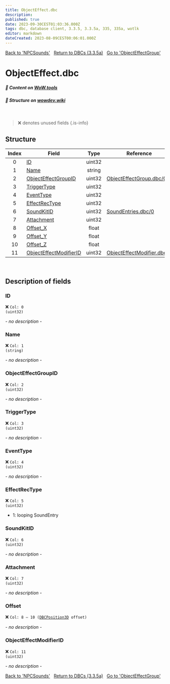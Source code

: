 ```yaml
---
title: ObjectEffect.dbc
description:
published: true
date: 2023-09-30CEST01:03:36.000Z
tags: dbc, database client, 3.3.5, 3.3.5a, 335, 335a, wotlk
editor: markdown
dateCreated: 2023-08-09CEST00:06:01.000Z
---
```

<a href="https://trinitycore.info/files/DBC/335/npcsounds" class="mt-5 v-btn v-btn--depressed v-btn--flat v-btn--outlined theme--light v-size--default darkblue--text text--lighten-3"><span class="v-btn__content"><i aria-hidden="true" class="v-icon notranslate v-icon--left mdi mdi-arrow-left theme--light"></i><span>Back to 'NPCSounds'</span></span></a>&nbsp;&nbsp;&nbsp;<a href="https://trinitycore.info/files/DBC/335/home" class="mt-5 v-btn v-btn--depressed v-btn--flat v-btn--outlined theme--light v-size--default darkblue--text text--lighten-3"><span class="v-btn__content"><i aria-hidden="true" class="v-icon notranslate v-icon--left mdi mdi-home-outline theme--light"></i><span>Return to DBCs (3.3.5a)</span></span></a>&nbsp;&nbsp;&nbsp;<a href="https://trinitycore.info/files/DBC/335/objecteffectgroup" class="mt-5 v-btn v-btn--depressed v-btn--flat v-btn--outlined theme--light v-size--default darkblue--text text--lighten-3"><span class="v-btn__content"><span>Go to 'ObjectEffectGroup'</span><i aria-hidden="true" class="v-icon notranslate v-icon--right mdi mdi-arrow-right theme--light"></i></span></a>

# ObjectEffect.dbc
##### :open_book: Content on [WoW.tools](https://wow.tools/dbc/?dbc=objecteffect&build=3.3.5.12340)
##### :pencil: Structure on [wowdev.wiki](https://wowdev.wiki/DB/ObjectEffect)
&nbsp;

> :x: denotes unused fields
{.is-info}


## Structure

| Index | Field | Type | Reference |
| :---: | --- | :---: | --- |
| 0 | [ID](#id) | uint32 |  |
| 1 | [Name](#name) | string |  |
| 2 | [ObjectEffectGroupID](#objecteffectgroupid) | uint32 | [ObjectEffectGroup.dbc/0](/files/DBC/335/objecteffectgroup#id) |
| 3 | [TriggerType](#triggertype) | uint32 |  |
| 4 | [EventType](#eventtype) | uint32 |  |
| 5 | [EffectRecType](#effectrectype) | uint32 |  |
| 6 | [SoundKitID](#soundkitid) | uint32 | [SoundEntries.dbc/0](/files/DBC/335/soundentries#id) |
| 7 | [Attachment](#attachment) | uint32 |  |
| 8 | [Offset_X](#offset) | float |  |
| 9 | [Offset_Y](#offset) | float |  |
| 10 | [Offset_Z](#offset) | float |  |
| 11 | [ObjectEffectModifierID](#objecteffectmodifierid) | uint32 | [ObjectEffectModifier.dbc/0](/files/DBC/335/objecteffectmodifier#id) |
&nbsp;
## Description of fields

### ID
:x: <code>Col: 0 (uint32)</code>

*- no description -*
&nbsp;

### Name
:x: <code>Col: 1 (string)</code>

*- no description -*
&nbsp;

### ObjectEffectGroupID
:x: <code>Col: 2 (uint32)</code>

*- no description -*
&nbsp;

### TriggerType
:x: <code>Col: 3 (uint32)</code>

*- no description -*
&nbsp;

### EventType
:x: <code>Col: 4 (uint32)</code>

*- no description -*
&nbsp;

### EffectRecType
:x: <code>Col: 5 (uint32)</code>

* 1: looping SoundEntry
&nbsp;

### SoundKitID
:x: <code>Col: 6 (uint32)</code>

*- no description -*
&nbsp;

### Attachment
:x: <code>Col: 7 (uint32)</code>

*- no description -*
&nbsp;

### Offset
:x: <code>Col: 8 &ndash; 10 ([DBCPosition3D](/how-to/worldposition) offset)</code>

*- no description -*
&nbsp;

### ObjectEffectModifierID
:x: <code>Col: 11 (uint32)</code>

*- no description -*
&nbsp;

<a href="https://trinitycore.info/files/DBC/335/npcsounds" class="mt-5 v-btn v-btn--depressed v-btn--flat v-btn--outlined theme--light v-size--default darkblue--text text--lighten-3"><span class="v-btn__content"><i aria-hidden="true" class="v-icon notranslate v-icon--left mdi mdi-arrow-left theme--light"></i><span>Back to 'NPCSounds'</span></span></a>&nbsp;&nbsp;&nbsp;<a href="https://trinitycore.info/files/DBC/335/home" class="mt-5 v-btn v-btn--depressed v-btn--flat v-btn--outlined theme--light v-size--default darkblue--text text--lighten-3"><span class="v-btn__content"><i aria-hidden="true" class="v-icon notranslate v-icon--left mdi mdi-home-outline theme--light"></i><span>Return to DBCs (3.3.5a)</span></span></a>&nbsp;&nbsp;&nbsp;<a href="https://trinitycore.info/files/DBC/335/objecteffectgroup" class="mt-5 v-btn v-btn--depressed v-btn--flat v-btn--outlined theme--light v-size--default darkblue--text text--lighten-3"><span class="v-btn__content"><span>Go to 'ObjectEffectGroup'</span><i aria-hidden="true" class="v-icon notranslate v-icon--right mdi mdi-arrow-right theme--light"></i></span></a>
